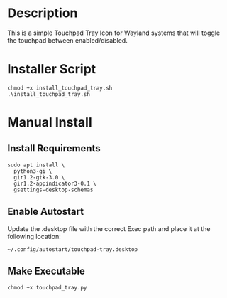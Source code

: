 # Description

This is a simple Touchpad Tray Icon for Wayland systems that will toggle the touchpad between enabled/disabled.

# Installer Script

```
chmod +x install_touchpad_tray.sh
.\install_touchpad_tray.sh
```

# Manual Install

## Install Requirements

```
sudo apt install \
  python3-gi \
  gir1.2-gtk-3.0 \
  gir1.2-appindicator3-0.1 \
  gsettings-desktop-schemas
```

## Enable Autostart

Update the .desktop file with the correct Exec path and place it at the following location:

```
~/.config/autostart/touchpad-tray.desktop
```

## Make Executable

```
chmod +x touchpad_tray.py
```
